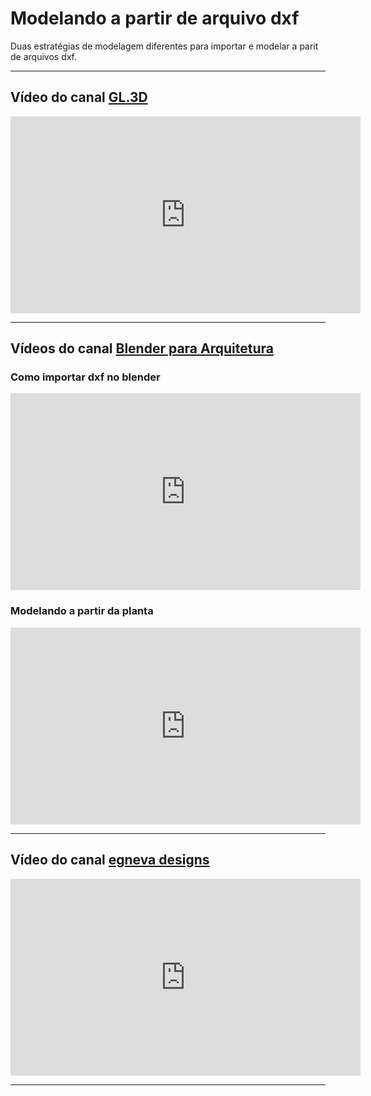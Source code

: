 # Modelando a partir de arquivo dxf

Duas estratégias de modelagem diferentes para importar e modelar a parit de arquivos dxf.

_____________________________________

## Vídeo do canal [GL.3D](https://www.youtube.com/channel/UCDMs6qQbvvKnXOLKW937Kaw/featured)

<iframe width="560" height="315" src="https://www.youtube.com/embed/0dXlw8eDFNI" frameborder="0" allow="accelerometer; autoplay; clipboard-write; encrypted-media; gyroscope; picture-in-picture" allowfullscreen></iframe>

_____________________________________


## Vídeos do canal [Blender para Arquitetura](https://www.youtube.com/channel/UCxCWwDzdB1wglal6auDz96A)


### Como importar dxf no blender

<iframe width="560" height="315" src="https://www.youtube.com/embed/ihkx31WLWWA" frameborder="0" allow="accelerometer; autoplay; clipboard-write; encrypted-media; gyroscope; picture-in-picture" allowfullscreen></iframe>

### Modelando a partir da planta

<iframe width="560" height="315" src="https://www.youtube.com/embed/moE3NiDHbTg" frameborder="0" allow="accelerometer; autoplay; clipboard-write; encrypted-media; gyroscope; picture-in-picture" allowfullscreen></iframe>

__________________________________________________

## Vídeo do canal [egneva designs](https://www.youtube.com/channel/UCg6CFC-WT2_4KM63AUphoeg)

<iframe width="560" height="315" src="https://www.youtube.com/embed/o0k9kZwUhpo" frameborder="0" allow="accelerometer; autoplay; clipboard-write; encrypted-media; gyroscope; picture-in-picture" allowfullscreen></iframe>

_____________________________________


